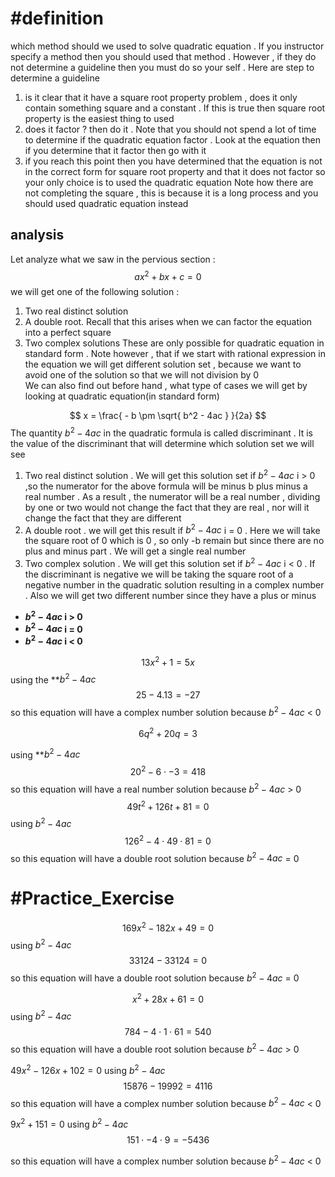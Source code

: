 

# #definition 
which  method should we used to solve  quadratic  equation .  If you  instructor  specify  a method then you should used that method .  However , if they do not determine  a  guideline  then you must do  so your  self   . Here  are step to determine  a guideline  
1. is it clear that it have  a square root  property  problem  ,  does it  only contain something  square and a constant .  If this is true then square root  property  is the easiest thing to used 
2. does it factor  ? then do  it .  Note that you should not spend a lot of time to determine if the  quadratic  equation  factor  . Look  at the equation then  if you determine  that it factor then go with it   
3. if you reach this point then you have determined  that the equation  is not in the correct form  for square root  property and that it does not factor so your only choice is to used the quadratic equation 
Note how there are not completing the square  , this is because it is  a long process  and you should used quadratic equation instead 

## analysis
Let analyze   what we saw in the pervious  section :  
$$ax^2     + bx  + c  =   0 $$ we will get one of the following solution  :  
1. Two real distinct   solution 
2. A double root.  Recall that this  arises  when we can factor the equation   into  a perfect square 
3. Two complex  solutions 
These  are only  possible for  quadratic  equation in standard form  .  Note  however ,   that if we start  with rational  expression in the equation we will get different solution set  ,  because we want to avoid   one of the solution so that we will not division by 0   
We can  also  find out before hand , what type of cases  we will get by looking at  quadratic equation(in standard form) 

$$   x  =    \frac{ -  b   \pm  \sqrt{ b^2 - 4ac   }     }{2a}      $$
The  quantity  $b^2   - 4ac$   in the quadratic formula  is called discriminant  .  It  is the value of the discriminant that will determine  which solution   set we will see  
1.  Two real  distinct solution  . We will get this solution  set if   $b^2   - 4ac$   i > 0   ,so the numerator for the above  formula  will be  minus b   plus minus a real number  . As a result , the numerator will be a  real number  , dividing by one or two would not change the fact that they are real  , nor will it change the fact that they are different 
2. A double root .  we will get this result if     $b^2   - 4ac$   i  =  0  . Here we will take the square root of  0   which is  0  , so   only  -b  remain  but since there are no plus and  minus part . We will get a single real number 
3. Two complex solution .  We will get this solution set if   $b^2   - 4ac$   i < 0 .  If the discriminant is negative we will be  taking  the square root of a   negative number  in the quadratic solution   resulting in a complex number . Also we will get two different number since they have a plus or minus 
 - **$b^2   - 4ac$   i > 0**  
- **$b^2   - 4ac$   i  =  0**   
-  **$b^2   - 4ac$   i < 0** 

$$13x^2     + 1   =  5x  $$ using the   **$b^2   - 4ac$   
$$ 25   -  4.13  =  -27 $$ so this   equation will have a complex number solution  because        $b^2   - 4ac$    <   0 

$$6q^2+20q=3  $$

using     **$b^2   - 4ac$   
$$ 20^2   -  6\cdot  -3   =  418 $$
so this equation  will have a   real number solution because   $b^2   - 4ac$    >  0 
$$49t^2+126t+81=0 $$using     $b^2   - 4ac$   
$$ 126^2 -  4\cdot   49 \cdot 81   =  0 $$
so this equation  will have a  double root   solution because   $b^2   - 4ac$    =   0 


#   #Practice_Exercise  
$$169x^2−182x+49=0$$using     $b^2   - 4ac$   
$$33124     - 33124  =  0 $$
so this equation  will have a  double root   solution because   $b^2   - 4ac$    =   0 



$$x^2+28x+61=0$$using     $b^2   - 4ac$   
$$784 -4\cdot 1 \cdot 61  =  540  $$
so this equation  will have a  double root   solution because   $b^2   - 4ac$    >    0 



$49x^2−126x+102=0$
using     $b^2   - 4ac$   
$$15876 -  19992  =  4116   $$
so this equation  will have a  complex number  solution because   $b^2   - 4ac$    <    0 



$9x^2+151=0$
using     $b^2   - 4ac$   
$$151\cdot-4 \cdot 9 =  -5436    $$

so this equation  will have a  complex number  solution because   $b^2   - 4ac$    <    0 